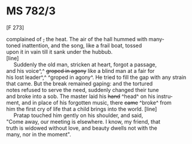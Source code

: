 # MS 782/3

[F 273]

complained of ~~,~~ the heat. The air of the hall hummed with many- \
toned inattention, and the song, like a frail boat, tossed \
upon it in vain till it sank under the hubbub. \
[line] \
&nbsp;&nbsp;&nbsp;&nbsp;&nbsp;Suddenly the old man, stricken at heart, forgot a passage, \
and his voice^,^ ~~groped in agony~~ like a blind man at a fair for \
his lost leader^,^ ^groped in agony^. He tried to fill the gap with any strain \
that came. But the break remained gaping: and the tortured \
notes refused to serve the need, suddenly changed their tune \
and broke into a sob. The master laid his ~~hand~~ ^head^ on his instru- \
ment, and in place of his forgotten music, there ~~came~~ ^broke^ from \
him the first cry of life that a child brings into the world. 
[line] \
&nbsp;&nbsp;&nbsp;&nbsp;&nbsp;Pratap touched him gently on his shoulder, and said, \
"Come away, our meeting is elsewhere. I know, my friend, that \
truth is widowed without love, and beauty dwells not with the \
many, nor in the moment". 
